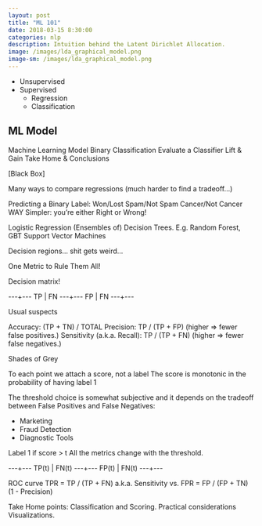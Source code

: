 ```yaml
---
layout: post
title: "ML 101"
date: 2018-03-15 8:30:00
categories: nlp
description: Intuition behind the Latent Dirichlet Allocation.
image: /images/lda_graphical_model.png
image-sm: /images/lda_graphical_model.png
---
```




* Unsupervised
* Supervised
	* Regression
	* Classification


## ML Model

Machine Learning Model
Binary Classification
Evaluate a Classifier
Lift & Gain
Take Home & Conclusions

[Black Box]


Many ways to compare regressions (much harder to find a tradeoff...)

Predicting a Binary Label:
Won/Lost
Spam/Not Spam
Cancer/Not Cancer
WAY Simpler: you’re either Right or Wrong!

Logistic Regression
(Ensembles of) Decision Trees. E.g. Random Forest, GBT
Support Vector Machines


Decision regions... shit gets weird...


One Metric to Rule Them All!


Decision matrix!


---+---
TP | FN
---+---
FP | FN
---+---

Usual suspects

Accuracy: (TP + TN) / TOTAL
Precision: TP / (TP + FP)                              (higher => fewer false positives.)
Sensitivity (a.k.a. Recall): TP / (TP + FN)     (higher => fewer false negatives.)




Shades of Grey

To each point we attach a score, not a label
The score is monotonic in the probability of having label 1


The threshold choice is somewhat subjective and it depends on the tradeoff between False Positives and False  Negatives:
* Marketing
* Fraud Detection
* Diagnostic Tools



Label 1 if score > t
All the metrics change with the threshold.

---+---
TP(t) | FN(t)
---+---
FP(t) | FN(t)
---+---


ROC curve
TPR = TP / (TP + FN)  a.k.a. Sensitivity
vs. 
FPR = FP / (FP + TN)       (1 - Precision)




Take Home points:
Classification and Scoring.
Practical considerations 
Visualizations.

